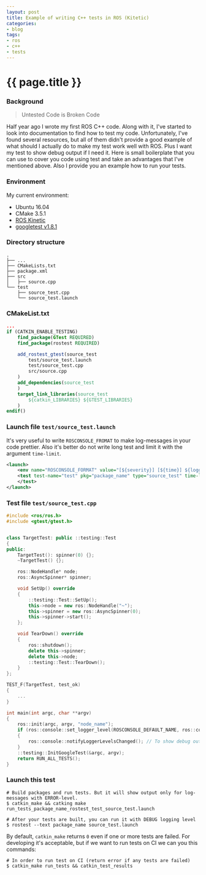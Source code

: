 ```yaml
---
layout: post
title: Example of writing C++ tests in ROS (Kitetic)
categories:
- blog
tags:
- ros
- c++
- tests
---
```


# {{ page.title }}

### Background

> Untested Code is Broken Code

Half year ago I wrote my first ROS C++ code. Along with it, I've started to look into documentation to find how to test my code. Unfortunately, I've found several resources, but all of them didn't provide a good example of what should I actually do to make my test work well with ROS. Plus I want my test to show debug output if I need it.
Here is small boilerplate that you can use to cover you code using test and take an advantages that I've mentioned above. Also I provide you an example how to run your tests.

### Environment

My current environment:
* Ubuntu 16.04
* CMake 3.5.1
* [ROS Kinetic](https://wiki.ros.org/kinetic/Installation/Ubuntu)
* [googletest v1.8.1](https://github.com/google/googletest/releases/tag/release-1.8.1)

### Directory structure

```
.
├── ...
├── CMakeLists.txt
├── package.xml
├── src
│   ├── source.cpp
└── test
    ├── source_test.cpp
    └── source_test.launch
```

### CMakeList.txt

```cmake
...
if (CATKIN_ENABLE_TESTING)
    find_package(GTest REQUIRED)
    find_package(rostest REQUIRED)

    add_rostest_gtest(source_test
        test/source_test.launch
        test/source_test.cpp
        src/source.cpp
    )
    add_dependencies(source_test
    )
    target_link_libraries(source_test
        ${catkin_LIBRARIES} ${GTEST_LIBRARIES}
    )
endif()
```
### Launch file `test/source_test.launch`

It's very useful to write `ROSCONSOLE_FROMAT` to make log-messages in your code prettier. Also it's better do not write long test and limit it with the argument `time-limit`.

```xml
<launch>
    <env name="ROSCONSOLE_FORMAT" value="[${severity}] [${time}] ${logger}: ${message}"/>
    <test test-name="test" pkg="package_name" type="source_test" time-limit="10.0">
    </test>
</launch>
```

### Test file `test/source_test.cpp`

```cpp
#include <ros/ros.h>
#include <gtest/gtest.h>


class TargetTest: public ::testing::Test
{
public:
    TargetTest(): spinner(0) {};
    ~TargetTest() {};

    ros::NodeHandle* node;
    ros::AsyncSpinner* spinner;

    void SetUp() override
    {
        ::testing::Test::SetUp();
        this->node = new ros::NodeHandle("~");
        this->spinner = new ros::AsyncSpinner(0);
        this->spinner->start();
    };

    void TearDown() override
    {
        ros::shutdown();
        delete this->spinner;
        delete this->node;
        ::testing::Test::TearDown();
    }
};

TEST_F(TargetTest, test_ok)
{
    ...
}

int main(int argc, char **argv)
{
    ros::init(argc, argv, "node_name");
    if (ros::console::set_logger_level(ROSCONSOLE_DEFAULT_NAME, ros::console::levels::Debug))
    {
        ros::console::notifyLoggerLevelsChanged(); // To show debug output in the tests
    }
    ::testing::InitGoogleTest(&argc, argv);
    return RUN_ALL_TESTS();
}

```
### Launch this test

```shell
# Build packages and run tests. But it will show output only for log-messages with ERROR-level.
$ catkin_make && catking make run_tests_package_name_rostest_test_source_test.launch
    
# After your tests are built, you can run it with DEBUG logging level
$ rostest --text package_name source_test.launch
```

By default, `catkin_make` returns `0` even if one or more tests are failed. For developing it's acceptable, but if we want to run tests on CI we can you this commands:
```shell
# In order to run test on CI (return error if any tests are failed)
$ catkin_make run_tests && catkin_test_results
```
